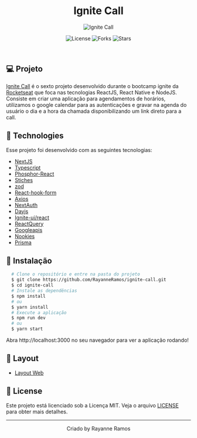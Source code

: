 <h1 align='center'>Ignite Call</h1>

<p align='center'>
  <img src='https://github.com/RayanneRamos/letmeask-baseteste/assets/43352880/cd534f2a-98f8-4f7a-9a23-e4bbc3c8ca44' alt='Ignite Call' />
</p>

<p  align='center'>
  <img src='https://img.shields.io/badge/license-MIT-%23835afd' alt='License' />
  <img src='https://img.shields.io/badge/forks-MIT-%23835afd' alt='Forks' />
  <img src='https://img.shields.io/badge/stars-MIT-%23835afd' alt='Stars' />
</p>

<br>

## 💻 Projeto

[Ignite Call](https://ignite-call-ed1v2eylg-rayanneramos.vercel.app/) é o sexto projeto desenvolvido durante o bootcamp ignite da [Rocketseat](https://www.rocketseat.com.br/) que foca nas tecnologias ReactJS, React Native e NodeJS. Consiste em criar uma aplicação para agendamentos de horários, utilizamos o google calendar para as autenticações e gravar na agenda do usuário o dia e a hora da chamada disponibilizando um link direto para a call.

## 🧪 Technologies

Esse projeto foi desenvolvido com as seguintes tecnologias:

- [NextJS](https://nextjs.org/)
- [Typescript](https://www.typescriptlang.org/)
- [Phosphor-React](https://phosphoricons.com/)
- [Stiches](https://www.styled-components.com/)
- [zod](https://github.com/colinhacks/zod)
- [React-hook-form](https://react-hook-form.com/)
- [Axios](https://axios-http.com/ptbr/docs/intro)
- [NextAuth](https://next-auth.js.org/)
- [Dayjs](https://day.js.org/)
- [Ignite-ui/react](https://www.npmjs.com/package/igniteui-react)
- [ReactQuery](https://tanstack.com/query/v3/)
- [Googleapis](https://www.npmjs.com/package/googleapis)
- [Nookies](https://www.npmjs.com/package/nookies)
- [Prisma](https://www.prisma.io/)

## 🚀 Instalação

```bash
  # Clone o repositório e entre na pasta do projeto
  $ git clone https://github.com/RayanneRamos/ignite-call.git
  $ cd ignite-call
  # Instale as dependências
  $ npm install
  # ou
  $ yarn install
  # Execute a aplicação
  $ npm run dev
  # ou
  $ yarn start
```

Abra http://localhost:3000 no seu navegador para ver a aplicação rodando!

## 🔖 Layout

- [Layout Web](<https://www.figma.com/file/q4Qpp6C2fH5hY2q7qOs4Uv/Ignite-Call-(Community)?type=design&node-id=0%3A1&t=i7dAldxYFL2d1BOy-1>)

## 📝 License

Este projeto está licenciado sob a Licença MIT. Veja o arquivo [LICENSE](LICENSE) para obter mais detalhes.

---

<p align='center'>Criado by Rayanne Ramos</p>
